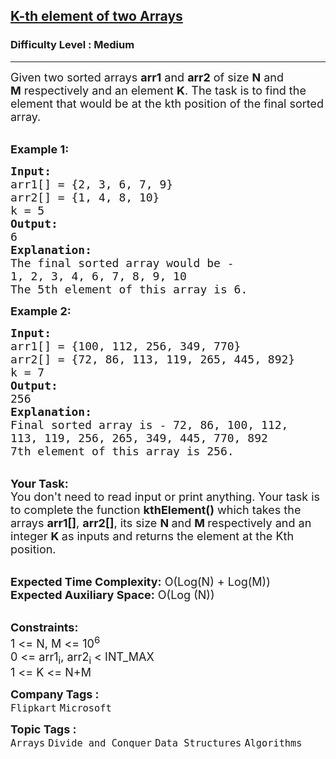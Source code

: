 <h2><a href="https://www.geeksforgeeks.org/problems/k-th-element-of-two-sorted-array1317/1?page=3&sprint=94ade6723438d94ecf0c00c3937dad55&sortBy=submissions">K-th element of two Arrays</a></h2><h3>Difficulty Level : Medium</h3><hr><div class="problems_problem_content__Xm_eO"><p><span style="font-size: 18px;">Given two sorted arrays <strong>arr1</strong> and <strong>arr2</strong> of size <strong>N</strong>&nbsp;and <strong>M</strong>&nbsp;respectively and an element <strong>K</strong>. The task is to find the element that would be at the kth position of the final sorted array.</span><br>&nbsp;</p>
<p><span style="font-size: 18px;"><strong>Example 1:</strong></span></p>
<pre><span style="font-size: 18px;"><strong>Input:</strong>
arr1[] = {2, 3, 6, 7, 9}
arr2[] = {1, 4, 8, 10}
k = 5
<strong>Output:</strong>
6
<strong>Explanation:</strong>
The final sorted array would be -
1, 2, 3, 4, 6, 7, 8, 9, 10
The 5th element of this array is 6.
</span></pre>
<div><span style="font-size: 18px;"><strong>Example 2:</strong></span></div>
<pre><span style="font-size: 18px;"><strong>Input:</strong>
arr1[] = {100, 112, 256, 349, 770}
arr2[] = {72, 86, 113, 119, 265, 445, 892}
k = 7
<strong>Output:</strong>
256
<strong>Explanation:</strong>
Final sorted array is - 72, 86, 100, 112,
113, 119, 256, 265, 349, 445, 770, 892
7th element of this array is 256.</span></pre>
<p><br><span style="font-size: 18px;"><strong>Your Task:&nbsp;&nbsp;</strong><br>You don't need to read input or print anything. Your task is to complete the function&nbsp;<strong>kthElement()</strong>&nbsp;which takes the arrays <strong>arr1[]</strong>,&nbsp;<strong>arr2[]</strong>, its size <strong>N </strong>and <strong>M </strong>respectively and an integer <strong>K </strong>as inputs and returns the element at the Kth position.</span></p>
<p><br><span style="font-size: 18px;"><strong>Expected Time Complexity:</strong> O(Log(N) + Log(M))<br><strong>Expected Auxiliary Space:</strong> O(Log (N))</span></p>
<p><br><span style="font-size: 18px;"><strong>Constraints:</strong><br>1 &lt;= N, M &lt;= 10<sup>6</sup><br>0 &lt;= arr1<sub>i</sub>, arr2<sub>i</sub> &lt;&nbsp;INT_MAX<br>1 &lt;= K &lt;= N+M</span></p></div><p><span style=font-size:18px><strong>Company Tags : </strong><br><code>Flipkart</code>&nbsp;<code>Microsoft</code>&nbsp;<br><p><span style=font-size:18px><strong>Topic Tags : </strong><br><code>Arrays</code>&nbsp;<code>Divide and Conquer</code>&nbsp;<code>Data Structures</code>&nbsp;<code>Algorithms</code>&nbsp;